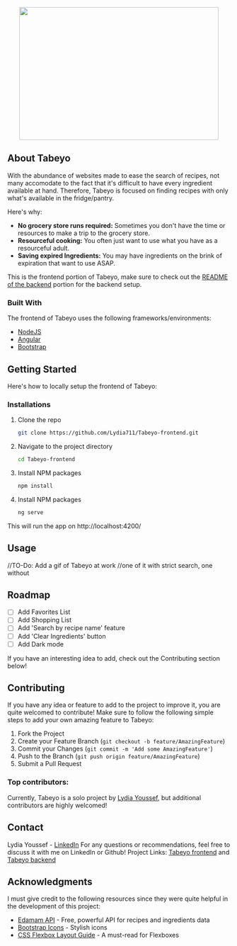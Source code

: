 
<p align="center">
  <img src="https://github.com/Lydia711/Tabeyo-frontend/blob/main/src/assets/images/tabeyoLogo.png" style="width:450px;height:300px;">
</p>

## About Tabeyo

With the abundance of websites made to ease the search of recipes, not many accomodate to the fact that it's difficult to have every ingredient available at hand. Therefore, Tabeyo is focused on finding recipes with only what's available in the fridge/pantry.

Here's why:
* **No grocery store runs required:** Sometimes you don't have the time or resources to make a trip to the grocery store.
* **Resourceful cooking:** You often just want to use what you have as a resourceful adult.
* **Saving expired Ingredients:** You may have ingredients on the brink of expiration that want to use ASAP.

This is the frontend portion of Tabeyo, make sure to check out the [README of the backend](https://github.com/Lydia711/Tabeyo-backend) portion for the backend setup.





### Built With

The frontend of Tabeyo uses the following frameworks/environments:

* [NodeJS](https://nodejs.org/en)
* [Angular](https://angular.dev/)
* [Bootstrap](https://getbootstrap.com/)


## Getting Started

Here's how to locally setup the frontend of Tabeyo:

### Installations
1. Clone the repo
   ```sh
   git clone https://github.com/Lydia711/Tabeyo-frontend.git
   ```
2. Navigate to the project directory
   ```sh
   cd Tabeyo-frontend
   ```
3. Install NPM packages
   ```sh
   npm install
   ```
4. Install NPM packages
   ```sh
   ng serve
   ```
This will run the app on http://localhost:4200/

## Usage


//TO-Do: Add a gif of Tabeyo at work
//one of it with strict search, one without


## Roadmap

- [ ] Add Favorites List
- [ ] Add Shopping List
- [ ] Add 'Search by recipe name' feature
- [ ] Add 'Clear Ingredients' button
- [ ] Add Dark mode

If you have an interesting idea to add, check out the Contributing section below!

## Contributing

If you have any idea or feature to add to the project to improve it, you are quite welcomed to contribute!
Make sure to follow the following simple steps to add your own amazing feature to Tabeyo:

1. Fork the Project
2. Create your Feature Branch (`git checkout -b feature/AmazingFeature`)
3. Commit your Changes (`git commit -m 'Add some AmazingFeature'`)
4. Push to the Branch (`git push origin feature/AmazingFeature`)
5. Submit a Pull Request

### Top contributors:

Currently, Tabeyo is a solo project by [Lydia Youssef](https://github.com/Lydia711), but additional contributors are highly welcomed!

## Contact

Lydia Youssef - [LinkedIn](https://www.linkedin.com/in/lydia-youssef-4b5831176/)
For any questions or recommendations, feel free to discuss it with me on LinkedIn or Github!
Project Links: [Tabeyo frontend](https://github.com/Lydia711/Tabeyo-frontend) and [Tabeyo backend](https://github.com/Lydia711/Tabeyo-backend)


## Acknowledgments

I must give credit to the following resources since they were quite helpful in the development of this project:

* [Edamam API](https://developer.edamam.com/edamam-recipe-api) - Free, powerful API for recipes and ingredients data
* [Bootstrap Icons](https://icons.getbootstrap.com/) - Stylish icons
* [CSS Flexbox Layout Guide](https://css-tricks.com/snippets/css/a-guide-to-flexbox/) - A must-read for Flexboxes

